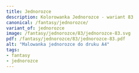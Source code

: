 ```yaml
---
title: Jednorozce
description: Kolorowanka Jednorozce - wariant 83
canonical: /fantasy/jednorozce/
variant_of: jednorozce
image: /fantasy/jednorozce/83/jednorozce-83.svg
pdf: /fantasy/jednorozce/83/jednorozce-83.pdf
alt: "Malowanka jednorozce do druku A4"
tags:
- fantasy
- jednorozce
---
```

